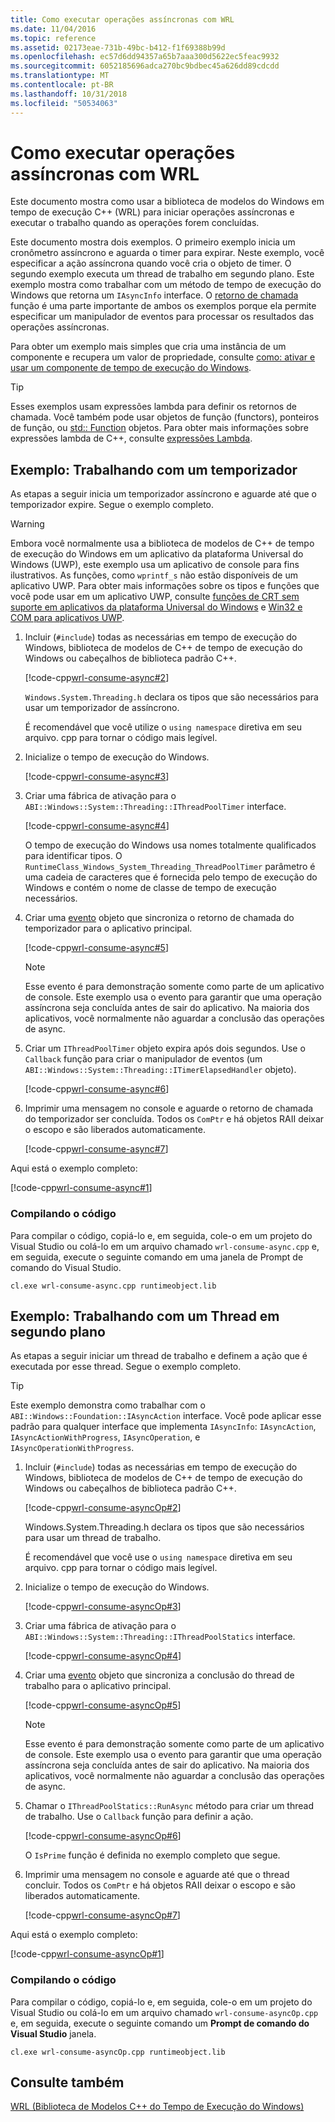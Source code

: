 ```yaml
---
title: Como executar operações assíncronas com WRL
ms.date: 11/04/2016
ms.topic: reference
ms.assetid: 02173eae-731b-49bc-b412-f1f69388b99d
ms.openlocfilehash: ec57d6dd94357a65b7aaa300d5622ec5feac9932
ms.sourcegitcommit: 6052185696adca270bc9bdbec45a626dd89cdcdd
ms.translationtype: MT
ms.contentlocale: pt-BR
ms.lasthandoff: 10/31/2018
ms.locfileid: "50534063"
---
```

# <a name="how-to-complete-asynchronous-operations-using-wrl"></a>Como executar operações assíncronas com WRL

Este documento mostra como usar a biblioteca de modelos do Windows em tempo de execução C++ (WRL) para iniciar operações assíncronas e executar o trabalho quando as operações forem concluídas.

Este documento mostra dois exemplos. O primeiro exemplo inicia um cronômetro assíncrono e aguarda o timer para expirar. Neste exemplo, você especificar a ação assíncrona quando você cria o objeto de timer. O segundo exemplo executa um thread de trabalho em segundo plano. Este exemplo mostra como trabalhar com um método de tempo de execução do Windows que retorna um `IAsyncInfo` interface. O [retorno de chamada](../windows/callback-function-windows-runtime-cpp-template-library.md) função é uma parte importante de ambos os exemplos porque ela permite especificar um manipulador de eventos para processar os resultados das operações assíncronas.

Para obter um exemplo mais simples que cria uma instância de um componente e recupera um valor de propriedade, consulte [como: ativar e usar um componente de tempo de execução do Windows](../windows/how-to-activate-and-use-a-windows-runtime-component-using-wrl.md).

> [!TIP]
> Esses exemplos usam expressões lambda para definir os retornos de chamada. Você também pode usar objetos de função (functors), ponteiros de função, ou [std:: Function](../standard-library/function-class.md) objetos. Para obter mais informações sobre expressões lambda de C++, consulte [expressões Lambda](../cpp/lambda-expressions-in-cpp.md).

## <a name="example-working-with-a-timer"></a>Exemplo: Trabalhando com um temporizador

As etapas a seguir inicia um temporizador assíncrono e aguarde até que o temporizador expire. Segue o exemplo completo.

> [!WARNING]
> Embora você normalmente usa a biblioteca de modelos de C++ de tempo de execução do Windows em um aplicativo da plataforma Universal do Windows (UWP), este exemplo usa um aplicativo de console para fins ilustrativos. As funções, como `wprintf_s` não estão disponíveis de um aplicativo UWP. Para obter mais informações sobre os tipos e funções que você pode usar em um aplicativo UWP, consulte [funções de CRT sem suporte em aplicativos da plataforma Universal do Windows](../cppcx/crt-functions-not-supported-in-universal-windows-platform-apps.md) e [Win32 e COM para aplicativos UWP](/uwp/win32-and-com/win32-and-com-for-uwp-apps).

1. Incluir (`#include`) todas as necessárias em tempo de execução do Windows, biblioteca de modelos de C++ de tempo de execução do Windows ou cabeçalhos de biblioteca padrão C++.

   [!code-cpp[wrl-consume-async#2](../windows/codesnippet/CPP/how-to-complete-asynchronous-operations-using-wrl_1.cpp)]

   `Windows.System.Threading.h` declara os tipos que são necessários para usar um temporizador de assíncrono.

   É recomendável que você utilize o `using namespace` diretiva em seu arquivo. cpp para tornar o código mais legível.

2. Inicialize o tempo de execução do Windows.

   [!code-cpp[wrl-consume-async#3](../windows/codesnippet/CPP/how-to-complete-asynchronous-operations-using-wrl_2.cpp)]

3. Criar uma fábrica de ativação para o `ABI::Windows::System::Threading::IThreadPoolTimer` interface.

   [!code-cpp[wrl-consume-async#4](../windows/codesnippet/CPP/how-to-complete-asynchronous-operations-using-wrl_3.cpp)]

   O tempo de execução do Windows usa nomes totalmente qualificados para identificar tipos. O `RuntimeClass_Windows_System_Threading_ThreadPoolTimer` parâmetro é uma cadeia de caracteres que é fornecida pelo tempo de execução do Windows e contém o nome de classe de tempo de execução necessários.

4. Criar uma [evento](../windows/event-class-windows-runtime-cpp-template-library.md) objeto que sincroniza o retorno de chamada do temporizador para o aplicativo principal.

   [!code-cpp[wrl-consume-async#5](../windows/codesnippet/CPP/how-to-complete-asynchronous-operations-using-wrl_4.cpp)]

   > [!NOTE]
   > Esse evento é para demonstração somente como parte de um aplicativo de console. Este exemplo usa o evento para garantir que uma operação assíncrona seja concluída antes de sair do aplicativo. Na maioria dos aplicativos, você normalmente não aguardar a conclusão das operações de async.

5. Criar um `IThreadPoolTimer` objeto expira após dois segundos. Use o `Callback` função para criar o manipulador de eventos (um `ABI::Windows::System::Threading::ITimerElapsedHandler` objeto).

   [!code-cpp[wrl-consume-async#6](../windows/codesnippet/CPP/how-to-complete-asynchronous-operations-using-wrl_5.cpp)]

6. Imprimir uma mensagem no console e aguarde o retorno de chamada do temporizador ser concluída. Todos os `ComPtr` e há objetos RAII deixar o escopo e são liberados automaticamente.

   [!code-cpp[wrl-consume-async#7](../windows/codesnippet/CPP/how-to-complete-asynchronous-operations-using-wrl_6.cpp)]

Aqui está o exemplo completo:

[!code-cpp[wrl-consume-async#1](../windows/codesnippet/CPP/how-to-complete-asynchronous-operations-using-wrl_7.cpp)]

### <a name="compiling-the-code"></a>Compilando o código

Para compilar o código, copiá-lo e, em seguida, cole-o em um projeto do Visual Studio ou colá-lo em um arquivo chamado `wrl-consume-async.cpp` e, em seguida, execute o seguinte comando em uma janela de Prompt de comando do Visual Studio.

`cl.exe wrl-consume-async.cpp runtimeobject.lib`

## <a name="example-working-with-a-background-thread"></a>Exemplo: Trabalhando com um Thread em segundo plano

As etapas a seguir iniciar um thread de trabalho e definem a ação que é executada por esse thread. Segue o exemplo completo.

> [!TIP]
> Este exemplo demonstra como trabalhar com o `ABI::Windows::Foundation::IAsyncAction` interface. Você pode aplicar esse padrão para qualquer interface que implementa `IAsyncInfo`: `IAsyncAction`, `IAsyncActionWithProgress`, `IAsyncOperation`, e `IAsyncOperationWithProgress`.

1. Incluir (`#include`) todas as necessárias em tempo de execução do Windows, biblioteca de modelos de C++ de tempo de execução do Windows ou cabeçalhos de biblioteca padrão C++.

   [!code-cpp[wrl-consume-asyncOp#2](../windows/codesnippet/CPP/how-to-complete-asynchronous-operations-using-wrl_8.cpp)]

   Windows.System.Threading.h declara os tipos que são necessários para usar um thread de trabalho.

   É recomendável que você use o `using namespace` diretiva em seu arquivo. cpp para tornar o código mais legível.

2. Inicialize o tempo de execução do Windows.

   [!code-cpp[wrl-consume-asyncOp#3](../windows/codesnippet/CPP/how-to-complete-asynchronous-operations-using-wrl_9.cpp)]

3. Criar uma fábrica de ativação para o `ABI::Windows::System::Threading::IThreadPoolStatics` interface.

   [!code-cpp[wrl-consume-asyncOp#4](../windows/codesnippet/CPP/how-to-complete-asynchronous-operations-using-wrl_10.cpp)]

4. Criar uma [evento](../windows/event-class-windows-runtime-cpp-template-library.md) objeto que sincroniza a conclusão do thread de trabalho para o aplicativo principal.

   [!code-cpp[wrl-consume-asyncOp#5](../windows/codesnippet/CPP/how-to-complete-asynchronous-operations-using-wrl_11.cpp)]

   > [!NOTE]
   > Esse evento é para demonstração somente como parte de um aplicativo de console. Este exemplo usa o evento para garantir que uma operação assíncrona seja concluída antes de sair do aplicativo. Na maioria dos aplicativos, você normalmente não aguardar a conclusão das operações de async.

5. Chamar o `IThreadPoolStatics::RunAsync` método para criar um thread de trabalho. Use o `Callback` função para definir a ação.

   [!code-cpp[wrl-consume-asyncOp#6](../windows/codesnippet/CPP/how-to-complete-asynchronous-operations-using-wrl_12.cpp)]

   O `IsPrime` função é definida no exemplo completo que segue.

6. Imprimir uma mensagem no console e aguarde até que o thread concluir. Todos os `ComPtr` e há objetos RAII deixar o escopo e são liberados automaticamente.

   [!code-cpp[wrl-consume-asyncOp#7](../windows/codesnippet/CPP/how-to-complete-asynchronous-operations-using-wrl_13.cpp)]

Aqui está o exemplo completo:

[!code-cpp[wrl-consume-asyncOp#1](../windows/codesnippet/CPP/how-to-complete-asynchronous-operations-using-wrl_14.cpp)]

### <a name="compiling-the-code"></a>Compilando o código

Para compilar o código, copiá-lo e, em seguida, cole-o em um projeto do Visual Studio ou colá-lo em um arquivo chamado `wrl-consume-asyncOp.cpp` e, em seguida, execute o seguinte comando um **Prompt de comando do Visual Studio** janela.

`cl.exe wrl-consume-asyncOp.cpp runtimeobject.lib`

## <a name="see-also"></a>Consulte também

[WRL (Biblioteca de Modelos C++ do Tempo de Execução do Windows)](../windows/windows-runtime-cpp-template-library-wrl.md)
